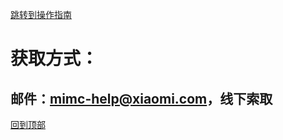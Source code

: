 [跳转到操作指南](https://github.com/Xiaomi-mimc/operation-manual)

# 获取方式：
## 邮件：mimc-help@xiaomi.com，线下索取

[回到顶部](#readme)
